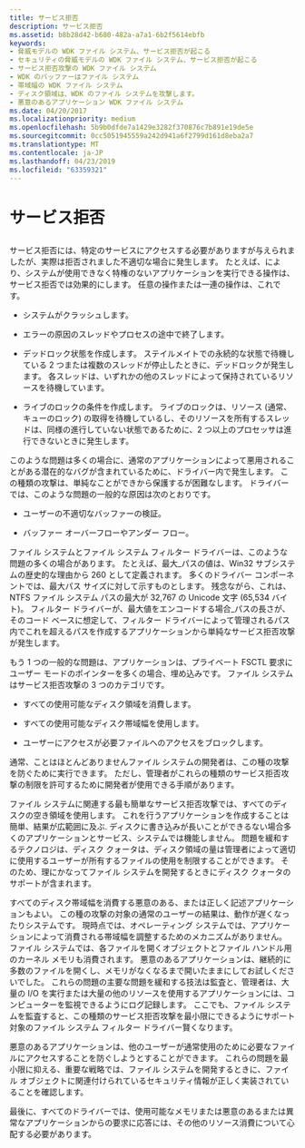 ```yaml
---
title: サービス拒否
description: サービス拒否
ms.assetid: b8b28d42-b680-482a-a7a1-6b2f5614ebfb
keywords:
- 脅威モデルの WDK ファイル システム、サービス拒否が起こる
- セキュリティの脅威モデルの WDK ファイル システム、サービス拒否が起こる
- サービス拒否攻撃の WDK ファイル システム
- WDK のバッファーはファイル システム
- 帯域幅の WDK ファイル システム
- ディスク領域は、WDK のファイル システムを攻撃します。
- 悪意のあるアプリケーション WDK ファイル システム
ms.date: 04/20/2017
ms.localizationpriority: medium
ms.openlocfilehash: 5b9b0dfde7a1429e3282f370876c7b891e19de5e
ms.sourcegitcommit: 0cc5051945559a242d941a6f2799d161d8eba2a7
ms.translationtype: MT
ms.contentlocale: ja-JP
ms.lasthandoff: 04/23/2019
ms.locfileid: "63359321"
---
```

# <a name="denial-of-service"></a>サービス拒否


## <span id="ddk_denial_of_service_if"></span><span id="DDK_DENIAL_OF_SERVICE_IF"></span>


サービス拒否には、特定のサービスにアクセスする必要がありますが与えられましたが、実際は拒否されました不適切な場合に発生します。 たとえば、により、システムが使用できなく特権のないアプリケーションを実行できる操作は、サービス拒否では効果的にします。 任意の操作または一連の操作は、これです。

-   システムがクラッシュします。

-   エラーの原因のスレッドやプロセスの途中で終了します。

-   デッドロック状態を作成します。 ステイルメイトでの永続的な状態で待機している 2 つまたは複数のスレッドが停止したときに、デッドロックが発生します。 各スレッドは、いずれかの他のスレッドによって保持されているリソースを待機しています。

-   ライブのロックの条件を作成します。 ライブのロックは、リソース (通常、キューのロック) の取得を待機しているし、そのリソースを所有するスレッドは、同様の進行していない状態であるために、2 つ以上のプロセッサは進行できないときに発生します。

このような問題は多くの場合に、通常のアプリケーションによって悪用されることがある潜在的なバグが含まれているために、ドライバー内で発生します。 この種類の攻撃は、単純なことができから保護するが困難なします。 ドライバーでは、このような問題の一般的な原因は次のとおりです。

-   ユーザーの不適切なバッファーの検証。

-   バッファー オーバーフローやアンダー フロー。

ファイル システムとファイル システム フィルター ドライバーは、このような問題の多くの場合があります。 たとえば、最大\_パスの値は、Win32 サブシステムの歴史的な理由から 260 として定義されます。 多くのドライバー コンポーネントでは、最大パス サイズに対して示すものとします。 残念ながら、これは、NTFS ファイル システム パスの最大が 32,767 の Unicode 文字 (65,534 バイト)。 フィルター ドライバーが、最大値をエンコードする場合\_パスの長さが、そのコード ベースに想定して、フィルター ドライバーによって管理されるパス内でこれを超えるパスを作成するアプリケーションから単純なサービス拒否攻撃が発生します。

もう 1 つの一般的な問題は、アプリケーションは、プライベート FSCTL 要求にユーザー モードのポインターを多くの場合、埋め込みです。 ファイル システムはサービス拒否攻撃の 3 つのカテゴリです。

-   すべての使用可能なディスク領域を消費します。

-   すべての使用可能なディスク帯域幅を使用します。

-   ユーザーにアクセスが必要ファイルへのアクセスをブロックします。

通常、ことはほとんどありませんファイル システムの開発者は、この種の攻撃を防ぐために実行できます。 ただし、管理者がこれらの種類のサービス拒否攻撃の制限を許可するために開発者が使用できる手順があります。

ファイル システムに関連する最も簡単なサービス拒否攻撃では、すべてのディスクの空き領域を使用します。 これを行うアプリケーションを作成することは簡単、結果が広範囲に及ぶ. ディスクに書き込みが長いことができるない場合多くのアプリケーションとサービス、システムでは機能しません。 問題を緩和するテクノロジは、ディスク クォータは、ディスク領域の量は管理者によって適切に使用するユーザーが所有するファイルの使用を制限することができます。 そのため、理にかなってファイル システムを開発するときにディスク クォータのサポートが含まれます。

すべてのディスク帯域幅を消費する悪意のある、または正しく記述アプリケーションもよい。 この種の攻撃の対象の通常のユーザーの結果は、動作が遅くなったりシステムです。 現時点では、オペレーティング システムでは、アプリケーションによって消費される帯域幅を調整するためのメカニズムがありません。 ファイル システムでは、各ファイルを開くオブジェクトとファイル ハンドル用のカーネル メモリも消費されます。 悪意のあるアプリケーションは、継続的に多数のファイルを開くし、メモリがなくなるまで開いたままにしてお試しくださいでした。 これらの問題の主要な問題を緩和する技法は監査と、管理者は、大量の I/O を実行または大量の他のリソースを使用するアプリケーションには、コンピューターを監視できるようにログ記録します。 ここでも、ファイル システムを監査すると、この種類のサービス拒否攻撃を最小限にできるようにサポート対象のファイル システム フィルター ドライバー賢くなります。

悪意のあるアプリケーションは、他のユーザーが通常使用のために必要なファイルにアクセスすることを防ぐしようとすることができます。 これらの問題を最小限に抑える、重要な戦略では、ファイル システムを開発するときに、ファイル オブジェクトに関連付けられているセキュリティ情報が正しく実装されていることを確認します。

最後に、すべてのドライバーでは、使用可能なメモリまたは悪意のあるまたは異常なアプリケーションからの要求に応答には、その他のリソース消費について心配する必要があります。

 

 




